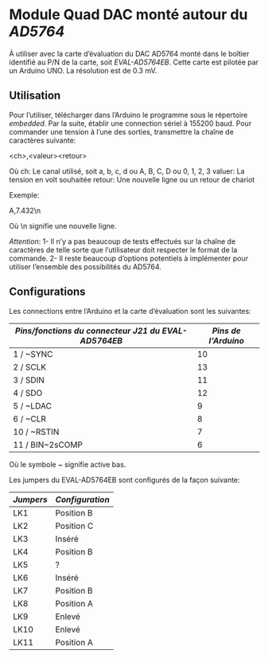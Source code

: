 # Module Quad DAC monté autour du *AD5764*

À utiliser avec la carte d’évaluation du DAC AD5764 monté dans le boîtier identifié au P/N de la carte, soit *EVAL-AD5764EB*. Cette carte est pilotée par un Arduino UNO. La résolution est de 0.3 mV.

## Utilisation

Pour l’utiliser, télécharger dans l’Arduino le programme sous le répertoire *embedded*. Par la suite, établir une connection sériel à 155200 baud. Pour commander une tension à l’une des sorties, transmettre la chaîne de caractères suivante:


\<ch\>,\<valeur\>\<retour\>


Où
ch: Le canal utilisé, soit a, b, c, d ou A, B, C, D ou 0, 1, 2, 3
valuer: La tension en volt souhaitée
retour: Une nouvelle ligne ou un retour de chariot


Exemple:

A,7.432\n


Où \n signifie une nouvelle ligne.


*Attention*:
1- Il n’y a pas beaucoup de tests effectués sur la chaîne de caractères de telle sorte que l’utilisateur doit respecter le format de la commande.
2- Il reste beaucoup d’options potentiels à implémenter pour utiliser l’ensemble des possibilités du AD5764.

## Configurations

Les connections entre l’Arduino et la carte d’évaluation sont les suivantes:


| *Pins/fonctions du connecteur *J21* du EVAL-AD5764EB* | *Pins de l'Arduino* |
|-------------------------------------------------------|---------------------|
| 1 / ~SYNC                                             | 10                  |
| 2 / SCLK                                              | 13                  |
| 3 / SDIN                                              | 11                  |
| 4 / SDO                                               | 12                  |
| 5 / ~LDAC                                             | 9                   |
| 6 / ~CLR                                              | 8                   |
| 10 / ~RSTIN                                           | 7                   |
| 11 / BIN~2sCOMP                                       | 6                   |

Où le symbole ~ signifie active bas.


Les jumpers du EVAL-AD5764EB sont configurés de la façon suivante:

| *Jumpers* | *Configuration* |
|-----------|-----------------|
| LK1       | Position B      |
| LK2       | Position C      |
| LK3       | Inséré          |
| LK4       | Position B      |
| LK5       | ?               |
| LK6       | Inséré          |
| LK7       | Position B      |
| LK8       | Position A      |
| LK9       | Enlevé          |
| LK10      | Enlevé          |
| LK11      | Position A      |
